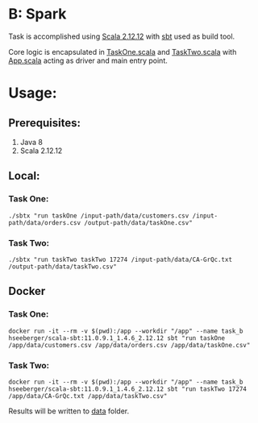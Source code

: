 # B: Spark

Task is accomplished using [Scala 2.12.12](https://www.scala-lang.org/api/2.12.12/)
with [sbt](https://www.scala-sbt.org/) used as build tool.

Core logic is encapsulated in [TaskOne.scala](src/main/scala/com/snithish/TaskOne.scala)
and [TaskTwo.scala](src/main/scala/com/snithish/TaskTwo.scala)
with [App.scala](src/main/scala/com/snithish/App.scala) acting as driver and main entry point.

# Usage:

## Prerequisites:

1. Java 8
2. Scala 2.12.12

## Local:

### Task One:

```shell
./sbtx "run taskOne /input-path/data/customers.csv /input-path/data/orders.csv /output-path/data/taskOne.csv"
```

### Task Two:

```shell
./sbtx "run taskTwo taskTwo 17274 /input-path/data/CA-GrQc.txt /output-path/data/taskTwo.csv"
```

## Docker

### Task One:

```shell
docker run -it --rm -v $(pwd):/app --workdir "/app" --name task_b hseeberger/scala-sbt:11.0.9.1_1.4.6_2.12.12 sbt "run taskOne /app/data/customers.csv /app/data/orders.csv /app/data/taskOne.csv"
```

### Task Two:

```shell
docker run -it --rm -v $(pwd):/app --workdir "/app" --name task_b hseeberger/scala-sbt:11.0.9.1_1.4.6_2.12.12 sbt "run taskTwo 17274 /app/data/CA-GrQc.txt /app/data/taskTwo.csv"
```

Results will be written to [data](data) folder.
